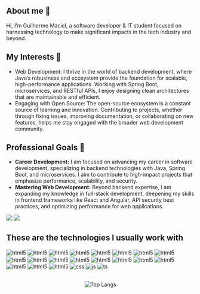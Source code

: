 ## About me 📜
Hi, I’m Guilherme Maciel, a software developer & IT student focused on harnessing technology to make significant impacts in the tech industry and beyond.

## My Interests 👀
- Web Development: I thrive in the world of backend development, where Java’s robustness and ecosystem provide the foundation for scalable, high-performance applications. Working with Spring Boot, microservices, and RESTful APIs, I enjoy designing clean architectures that are maintainable and efficient.
- Engaging with Open Source: The open-source ecosystem is a constant source of learning and innovation. Contributing to projects, whether through fixing issues, improving documentation, or collaborating on new features, helps me stay engaged with the broader web development community.

## Professional Goals 🚀
- **Career Development:** I am focused on advancing my career in software development, specializing in backend technologies with Java, Spring Boot, and microservices. I aim to contribute to high-impact projects that emphasize performance, scalability, and security.
- **Mastering Web Development:** Beyond backend expertise, I am expanding my knowledge in full-stack development, deepening my skills in frontend frameworks like React and Angular, API security best practices, and optimizing performance for web applications.

<div> 
  <a href = "mailto:guilhermesouzamaciel1@gmail.com"><img src="https://img.shields.io/badge/-Gmail-%23333?style=for-the-badge&logo=gmail&logoColor=white" target="_blank"></a>
  <a href="https://www.linkedin.com/in/guilherme-souza-8b527a258/" target="_blank"><img src="https://img.shields.io/badge/-LinkedIn-%230077B5?style=for-the-badge&logo=linkedin&logoColor=white" target="_blank"></a> 
</div>

## These are the technologies I usually work with
<div>
<img align="center" alt="html5" src="https://img.shields.io/badge/Apache%20Maven-C71A36?style=for-the-badge&logo=Apache%20Maven&logoColor=white"/>
<img align="center" alt="html5" src="https://img.shields.io/badge/Hibernate-59666C?style=for-the-badge&logo=Hibernate&logoColor=white"/>
<img align="center" alt="html5" src="https://img.shields.io/badge/IntelliJIDEA-000000.svg?style=for-the-badge&logo=intellij-idea&logoColor=white"/>
<img align="center" alt="html5" src="https://img.shields.io/badge/GitHub-100000?style=for-the-badge&logo=github&logoColor=white"/>
<img align="center" alt="html5" src="https://img.shields.io/badge/Trello-%23026AA7.svg?style=for-the-badge&logo=Trello&logoColor=white"/>
<img align="center" alt="html5" src="https://img.shields.io/badge/-Swagger-%23Clojure?style=for-the-badge&logo=swagger&logoColor=white"/>
<img align="center" alt="html5" src="https://img.shields.io/badge/docker-%230db7ed.svg?style=for-the-badge&logo=docker&logoColor=white"/>
<img align="center" alt="html5" src="https://img.shields.io/badge/firebase-%23039BE5.svg?style=for-the-badge&logo=firebase"/>
<img align="center" alt="html5" src="https://img.shields.io/badge/figma-%23F24E1E.svg?style=for-the-badge&logo=figma&logoColor=white"/>
<img align="center" alt="html5" src="https://img.shields.io/badge/Meta-%230467DF.svg?style=for-the-badge&logo=Meta&logoColor=white"/>
<img align="center" alt="html5" src="https://img.shields.io/badge/jira-%230A0FFF.svg?style=for-the-badge&logo=jira&logoColor=white"/>
<img align="center" alt="html5" src="https://img.shields.io/badge/Postman-FF6C37?style=for-the-badge&logo=postman&logoColor=white" />
<img align="center" alt="html5" src="https://img.shields.io/badge/node.js-6DA55F?style=for-the-badge&logo=node.js&logoColor=white" />
<img align="center" alt="html5" src="https://img.shields.io/badge/Bitbucket-0747a6?style=for-the-badge&logo=bitbucket&logoColor=white" />
<img align="center" alt="html5" src="https://img.shields.io/badge/PostgreSQL-316192?style=for-the-badge&logo=postgresql&logoColor=white"/>
<img align="center" alt="html5" src="https://img.shields.io/badge/Spring-6DB33F?style=for-the-badge&logo=spring&logoColor=white"/>
<img align="center" alt="html5" src="https://img.shields.io/badge/Spring_Security-6DB33F?style=for-the-badge&logo=Spring-Security&logoColor=white"/>
<img align="center" alt="html5" src="https://img.shields.io/badge/Java-ED8B00?style=for-the-badge&logo=openjdk&logoColor=white" />
<img align="center" alt="html5" src="https://img.shields.io/badge/HTML5-E34F26?style=for-the-badge&logo=html5&logoColor=white" />
<img align="center" alt="css" src="https://img.shields.io/badge/CSS3-1572B6?style=for-the-badge&logo=css3&logoColor=white" />
<img align="center" alt="js" src="https://img.shields.io/badge/JavaScript-F7DF1E?style=for-the-badge&logo=javascript&logoColor=black" />
<img align="center" alt="ts" src="https://img.shields.io/badge/TypeScript-007ACC?style=for-the-badge&logo=typescript&logoColor=white" />
</div>

<br>

<div align="center">
  
![Top Langs](https://github-readme-stats.vercel.app/api/top-langs/?username=Dyastrophism&layout=compact&bg_color=1e1e2e&text_color=cdd6f4&icon_color=cba6f7&title_color=94e2d5)
</div>

